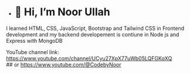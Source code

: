 - # 👋 Hi, I’m Noor Ullah

I learned HTML, CSS, JavaScript, Bootstrap and Tailwind CSS in Frontend development and my backend developement is contiune in Node js and Express with MongoDB

YouTube channel link: 
https://www.youtube.com/channel/UCyu27XpX77uWb05LQFGKqXQ   
            ## or
https://www.youtube.com/@CodebyNoor


